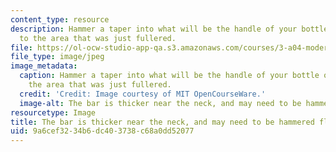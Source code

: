 ```yaml
---
content_type: resource
description: Hammer a taper into what will be the handle of your bottle opener, up
  to the area that was just fullered.
file: https://ol-ocw-studio-app-qa.s3.amazonaws.com/courses/3-a04-modern-blacksmithing-and-physical-metallurgy-fall-2008/9a6cef3234b6dc403738c68a0dd52077_052.jpg
file_type: image/jpeg
image_metadata:
  caption: Hammer a taper into what will be the handle of your bottle opener, up to
    the area that was just fullered.
  credit: 'Credit: Image courtesy of MIT OpenCourseWare.'
  image-alt: The bar is thicker near the neck, and may need to be hammered flat again.
resourcetype: Image
title: The bar is thicker near the neck, and may need to be hammered flat again
uid: 9a6cef32-34b6-dc40-3738-c68a0dd52077
---
```

